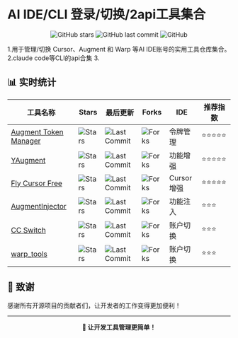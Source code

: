 # AI IDE/CLI 登录/切换/2api工具集合

<div align="center">

![GitHub stars](https://img.shields.io/badge/收录项目-5个-blue?style=for-the-badge)
![GitHub last commit](https://img.shields.io/github/last-commit/kikikk/cursor_aug_warp_login_switcher?style=for-the-badge)
![GitHub](https://img.shields.io/github/license/kikikk/cursor_aug_warp_login_switcher?style=for-the-badge)

</div>

1.用于管理/切换 Cursor、Augment 和 Warp 等AI IDE账号的实用工具仓库集合。
2.claude code等CLI的api合集
3.

## 📊 实时统计

| 工具名称 | Stars | 最后更新 | Forks |   IDE   | 推荐指数 |
|---------|-------|---------|-------|---------|---------|
| [Augment Token Manager](https://github.com/zhaochengcube/augment-token-mng) | ![Stars](https://img.shields.io/github/stars/zhaochengcube/augment-token-mng?style=flat-square) | ![Last Commit](https://img.shields.io/github/last-commit/zhaochengcube/augment-token-mng?style=flat-square) | ![Forks](https://img.shields.io/github/forks/zhaochengcube/augment-token-mng?style=flat-square) | 令牌管理 | ⭐⭐⭐⭐⭐ |
| [YAugment](https://github.com/YanCchen/YAugment) | ![Stars](https://img.shields.io/github/stars/YanCchen/YAugment?style=flat-square) | ![Last Commit](https://img.shields.io/github/last-commit/YanCchen/YAugment?style=flat-square) | ![Forks](https://img.shields.io/github/forks/YanCchen/YAugment?style=flat-square) | 功能增强 | ⭐⭐⭐⭐⭐ |
| [Fly Cursor Free](https://github.com/liqiang-xxfy/fly-cursor-free) | ![Stars](https://img.shields.io/github/stars/liqiang-xxfy/fly-cursor-free?style=flat-square) | ![Last Commit](https://img.shields.io/github/last-commit/liqiang-xxfy/fly-cursor-free?style=flat-square) | ![Forks](https://img.shields.io/github/forks/liqiang-xxfy/fly-cursor-free?style=flat-square) | Cursor增强 | ⭐⭐⭐⭐⭐ |
| [AugmentInjector](https://github.com/llpplplp/AugmentInjector) | ![Stars](https://img.shields.io/github/stars/llpplplp/AugmentInjector?style=flat-square&color=lightgrey) | ![Last Commit](https://img.shields.io/github/last-commit/llpplplp/AugmentInjector?style=flat-square&color=lightgrey) | ![Forks](https://img.shields.io/github/forks/llpplplp/AugmentInjector?style=flat-square&color=lightgrey) | 功能注入 | ⭐⭐⭐ |
| [CC Switch](https://github.com/farion1231/cc-switch) | ![Stars](https://img.shields.io/github/stars/farion1231/cc-switch?style=flat-square&color=lightgrey) | ![Last Commit](https://img.shields.io/github/last-commit/farion1231/cc-switch?style=flat-square&color=lightgrey) | ![Forks](https://img.shields.io/github/forks/farion1231/cc-switch?style=flat-square&color=lightgrey) | 账户切换 | ⭐⭐⭐ |
| [warp_tools](https://github.com/gacjie/warp_tools) | ![Stars](https://img.shields.io/github/stars/farion1231/cc-switch?style=flat-square&color=lightgrey) | ![Last Commit](https://img.shields.io/github/last-commit/farion1231/cc-switch?style=flat-square&color=lightgrey) | ![Forks](https://img.shields.io/github/forks/farion1231/cc-switch?style=flat-square&color=lightgrey) | 账户切换 | ⭐⭐⭐ |

## 🙏 致谢

感谢所有开源项目的贡献者们，让开发者的工作变得更加便利！

---

<div align="center">
  <strong>🚀 让开发工具管理更简单！</strong>
</div>

